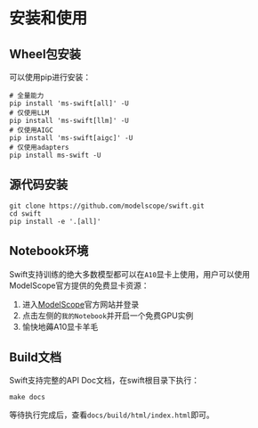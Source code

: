 # 安装和使用

## Wheel包安装

可以使用pip进行安装：

```shell
# 全量能力
pip install 'ms-swift[all]' -U
# 仅使用LLM
pip install 'ms-swift[llm]' -U
# 仅使用AIGC
pip install 'ms-swift[aigc]' -U
# 仅使用adapters
pip install ms-swift -U
```

## 源代码安装

```shell
git clone https://github.com/modelscope/swift.git
cd swift
pip install -e '.[all]'
```

## Notebook环境

Swift支持训练的绝大多数模型都可以在`A10`显卡上使用，用户可以使用ModelScope官方提供的免费显卡资源：

1. 进入[ModelScope](https://www.modelscope.cn)官方网站并登录
2. 点击左侧的`我的Notebook`并开启一个免费GPU实例
3. 愉快地薅A10显卡羊毛

## Build文档

Swift支持完整的API Doc文档，在swift根目录下执行：

```shell
make docs
```

等待执行完成后，查看`docs/build/html/index.html`即可。
